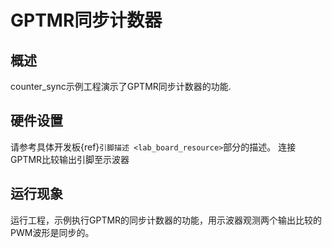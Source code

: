 # GPTMR同步计数器

## 概述

counter_sync示例工程演示了GPTMR同步计数器的功能. 

## 硬件设置

请参考具体开发板{ref}`引脚描述 <lab_board_resource>`部分的描述。
连接GPTMR比较输出引脚至示波器

## 运行现象

运行工程，示例执行GPTMR的同步计数器的功能，用示波器观测两个输出比较的PWM波形是同步的。

